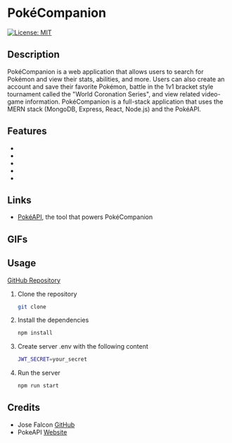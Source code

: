 # PokéCompanion

[![License: MIT](https://img.shields.io/badge/License-MIT-yellow.svg)](https://opensource.org/licenses/MIT)

## Description

PokéCompanion is a web application that allows users to search for Pokémon and view their stats, abilities, and more. Users can also create an account and save their favorite Pokémon, battle in the 1v1 bracket style tournament called the "World Coronation Series", and view related video-game information. PokéCompanion is a full-stack application that uses the MERN stack (MongoDB, Express, React, Node.js) and the PokéAPI.

## Features

-
-
-
-
-

## Links

- [PokéAPI](https://pokeapi.co), the tool that powers PokéCompanion

## GIFs

## Usage

[GitHub Repository](https://github.com/josefalconGH/poke-companion)

1. Clone the repository

   ```bash
   git clone
   ```

2. Install the dependencies

   ```bash
   npm install
   ```

3. Create server .env with the following content

   ```bash
   JWT_SECRET=your_secret
   ```

4. Run the server

   ```bash
   npm run start
   ```

## Credits

- Jose Falcon [GitHub](https://github.com/josefalconGH)
- PokeAPI [Website](https://pokeapi.co)
